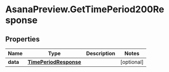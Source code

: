 # AsanaPreview.GetTimePeriod200Response

## Properties

Name | Type | Description | Notes
------------ | ------------- | ------------- | -------------
**data** | [**TimePeriodResponse**](TimePeriodResponse.md) |  | [optional] 


